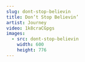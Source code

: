 ```yaml
---
slug: dont-stop-believin
title: Don’t Stop Believin’
artist: Journey
video: 1k8craCGpgs
images:
  - src: dont-stop-believin
    width: 600
    height: 776
---
```

